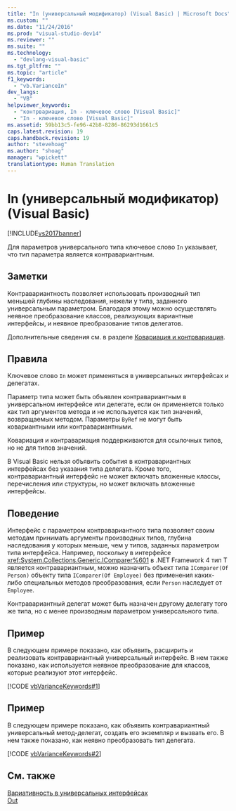```yaml
---
title: "In (универсальный модификатор) (Visual Basic) | Microsoft Docs"
ms.custom: ""
ms.date: "11/24/2016"
ms.prod: "visual-studio-dev14"
ms.reviewer: ""
ms.suite: ""
ms.technology: 
  - "devlang-visual-basic"
ms.tgt_pltfrm: ""
ms.topic: "article"
f1_keywords: 
  - "vb.VarianceIn"
dev_langs: 
  - "VB"
helpviewer_keywords: 
  - "контрвариация, In - ключевое слово [Visual Basic]"
  - "In - ключевое слово [Visual Basic]"
ms.assetid: 59bb13c5-fe96-42b8-8286-86293d1661c5
caps.latest.revision: 19
caps.handback.revision: 19
author: "stevehoag"
ms.author: "shoag"
manager: "wpickett"
translationtype: Human Translation
---
```

# In (универсальный модификатор) (Visual Basic)
[!INCLUDE[vs2017banner](../../../csharp/includes/vs2017banner.md)]

Для параметров универсального типа ключевое слово `In` указывает, что тип параметра является контравариантным.  
  
## Заметки  
 Контравариантность позволяет использовать производный тип меньшей глубины наследования, нежели у типа, заданного универсальным параметром.  Благодаря этому можно осуществлять неявное преобразование классов, реализующих вариантные интерфейсы, и неявное преобразование типов делегатов.  
  
 Дополнительные сведения см. в разделе [Ковариация и контрвариация](../Topic/Covariance%20and%20Contravariance%20\(C%23%20and%20Visual%20Basic\).md).  
  
## Правила  
 Ключевое слово `In` может применяться в универсальных интерфейсах и делегатах.  
  
 Параметр типа может быть объявлен контравариантным в универсальном интерфейсе или делегате, если он применяется только как тип аргументов метода и не используется как тип значений, возвращаемых методом.  Параметры `ByRef` не могут быть ковариантными или контравариантными.  
  
 Ковариация и контравариация поддерживаются для ссылочных типов, но не для типов значений.  
  
 В Visual Basic нельзя объявить события в контравариантных интерфейсах без указания типа делегата.  Кроме того, контравариантный интерфейс не может включать вложенные классы, перечисления или структуры, но может включать вложенные интерфейсы.  
  
## Поведение  
 Интерфейс с параметром контравариантного типа позволяет своим методам принимать аргументы производных типов, глубина наследования у которых меньше, чем у типов, заданных параметром типа интерфейса.  Например, поскольку в интерфейсе <xref:System.Collections.Generic.IComparer%601> в .NET Framework 4 тип T является контравариантным, можно назначить объект типа `IComparer(Of Person)` объекту типа `IComparer(Of Employee)` без применения каких\-либо специальных методов преобразования, если `Person` наследует от `Employee`.  
  
 Контравариантный делегат может быть назначен другому делегату того же типа, но с менее производным параметром универсального типа.  
  
## Пример  
 В следующем примере показано, как объявить, расширить и реализовать контравариантный универсальный интерфейс.  В нем также показано, как используется неявное преобразование для классов, которые реализуют этот интерфейс.  
  
 [!CODE [vbVarianceKeywords#1](../CodeSnippet/VS_Snippets_VBCSharp/vbvariancekeywords#1)]  
  
## Пример  
 В следующем примере показано, как объявить контравариантный универсальный метод\-делегат, создать его экземпляр и вызвать его.  В нем также показано, как неявно преобразовать тип делегата.  
  
 [!CODE [vbVarianceKeywords#2](../CodeSnippet/VS_Snippets_VBCSharp/vbvariancekeywords#2)]  
  
## См. также  
 [Вариативность в универсальных интерфейсах](../Topic/Variance%20in%20Generic%20Interfaces%20\(C%23%20and%20Visual%20Basic\).md)   
 [Out](../../../visual-basic/language-reference/modifiers/out-generic-modifier.md)